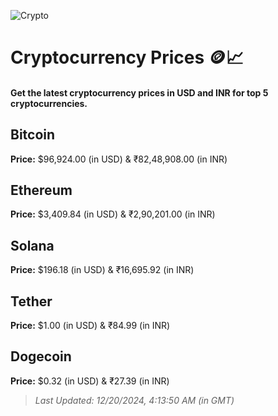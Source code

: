 
![Crypto](https://www.techguide.com.au/wp-content/uploads/2020/11/crypto3.jpeg)

# Cryptocurrency Prices 🪙📈

#### Get the latest cryptocurrency prices in USD and INR for top 5 cryptocurrencies.

## Bitcoin

**Price:** $96,924.00 (in USD) & ₹82,48,908.00 (in INR)

## Ethereum

**Price:** $3,409.84 (in USD) & ₹2,90,201.00 (in INR)

## Solana

**Price:** $196.18 (in USD) & ₹16,695.92 (in INR)

## Tether

**Price:** $1.00 (in USD) & ₹84.99 (in INR)

## Dogecoin

**Price:** $0.32 (in USD) & ₹27.39 (in INR)

> _Last Updated: 12/20/2024, 4:13:50 AM (in GMT)_
